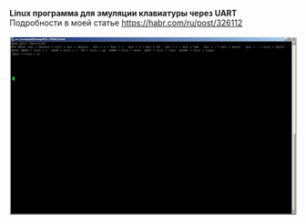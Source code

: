 <b>Linux программа для эмуляции клавиатуры через UART</b><br>
Подробности в моей статье https://habr.com/ru/post/326112 <br><br>
![screenshot](https://github.com/Mak2k2/Portfolio/blob/master/C%2B%2B%20Remote-HIDKeyboard/a0a98b05b6214dfc85d03ba848432584.jpg)
